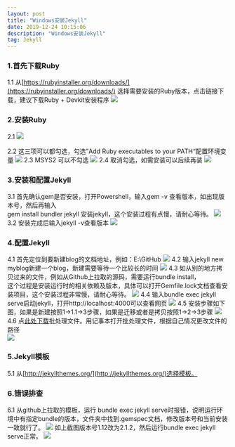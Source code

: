 ```yaml
---
layout: post
title: "Windows安装Jekyll"
date: 2019-12-24 10:15:06
description: "Windows安装Jekyll"
tag: Jekyll
---
```



### 1.首先下载Ruby
1.1 从[https://rubyinstaller.org/downloads/](https://rubyinstaller.org/downloads/) 选择需要安装的Ruby版本，点击链接下载，建议下载Ruby + Devkit安装程序
![](/images/posts/IntallJekyll/0.png)

### 2.安装Ruby
2.1 
![](/images/posts/IntallJekyll/1.png)


2.2 这三项可以都勾选，勾选”Add Ruby executables to your PATH“配置环境变量
![](/images/posts/IntallJekyll/2.png)
2.3 MSYS2 可以不勾选
![](/images/posts/IntallJekyll/3.png)
2.4 取消勾选，如需安装可以后续再装
![](/images/posts/IntallJekyll/4.png)

### 3.安装和配置Jekyll
3.1 首先确认gem是否安装，打开Powershell，输入gem -v 查看版本，如出现版本号，然后再输入  
gem install bundler jekyll 安装jekyll，这个安装过程有点慢，请耐心等待。
![](/images/posts/IntallJekyll/6.png)
3.2 安装完成后输入jekyll -v查看版本
![](/images/posts/IntallJekyll/7.png)
### 4.配置Jekyll
4.1 首先定位到要新建blog的文档地址，例如：E:\GitHub
![](/images/posts/IntallJekyll/11.png)
4.2 输入jekyll new myblog新建一个blog，新建需要等待一个比较长的时间
![](/images/posts/IntallJekyll/12.png)
4.3 如从别的地方拷贝过来的文件，例如从Github上拉取的源码，需要运行bundle install，  
这个过程是安装运行时的相关依赖及版本，具体可以打开Gemfile.lock文档查看安装项目，这个安装过程非常慢，请耐心等待。
![](/images/posts/IntallJekyll/13.png)
4.4 输入bundle exec jekyll serve启动jekyll，打开http://localhost:4000可以查看网页
![](/images/posts/IntallJekyll/10.png)
4.5 安装步骤如下图，如果是新建按照1->1.1->3步骤，如果是迁移或者是拷贝按照1->2->3步骤
![](/images/posts/IntallJekyll/5.png)
4.6 点<a href="{{site.baseUrl}}/files/install jekyll.7z">此处下载</a>批处理文件。用记事本打开批处理文件，根据自己情况更改文件的路径  
![](/images/posts/IntallJekyll/14.png)
### 5.Jekyll模板
5.1 从[http://jekyllthemes.org/](http://jekyllthemes.org/)选择模板。
### 6.错误排查
6.1 从github上拉取的模板，运行 bundle exec jekyll serve时报错，说明运行环境中有指定bundle的版本，文件夹中找到.gemspec文档，修改版本号和当前安装一致就行了。
![](/images/posts/IntallJekyll/15.png)
如上截图版本号1.12改为2.1.2，然后运行bundle exec jekyll serve正常。
![](/images/posts/IntallJekyll/16.png)


